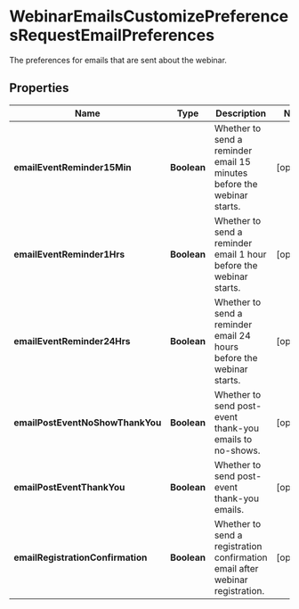 

# WebinarEmailsCustomizePreferencesRequestEmailPreferences

The preferences for emails that are sent about the webinar.

## Properties

| Name | Type | Description | Notes |
|------------ | ------------- | ------------- | -------------|
|**emailEventReminder15Min** | **Boolean** | Whether to send a reminder email 15 minutes before the webinar starts. |  [optional] |
|**emailEventReminder1Hrs** | **Boolean** | Whether to send a reminder email 1 hour before the webinar starts. |  [optional] |
|**emailEventReminder24Hrs** | **Boolean** | Whether to send a reminder email 24 hours before the webinar starts. |  [optional] |
|**emailPostEventNoShowThankYou** | **Boolean** | Whether to send post-event thank-you emails to no-shows. |  [optional] |
|**emailPostEventThankYou** | **Boolean** | Whether to send post-event thank-you emails. |  [optional] |
|**emailRegistrationConfirmation** | **Boolean** | Whether to send a registration confirmation email after webinar registration. |  [optional] |



